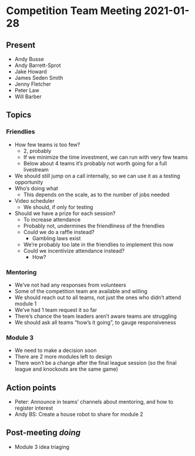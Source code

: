 # Competition Team Meeting 2021-01-28

## Present

- Andy Busse
- Andy Barrett-Sprot
- Jake Howard
- James Seden Smith
- Jenny Fletcher
- Peter Law
- Will Barber
## Topics

### Friendlies

- How few teams is too few?
  - 2, probably
  - If we minimize the time investment, we can run with very few teams
  - Below about 4 teams it’s probably not worth going for a full livestream
- We should still jump on a call internally, so we can use it as a testing opportunity
- Who’s doing what
  - This depends on the scale, as to the number of jobs needed
- Video scheduler
  - We should, if only for testing
- Should we have a prize for each session?
  - To increase attendance
  - Probably not, undermines the friendliness of the friendlies
  - Could we do a raffle instead?
    - Gambling laws exist
  - We’re probably too late in the friendlies to implement this now
  - Could we incentivize attendance instead?
    - How?

### Mentoring

- We’ve not had any responses from volunteers
- Some of the competition team are available and willing
- We should reach out to all teams, not just the ones who didn’t attend module 1
- We’ve had 1 team request it so far
- There’s chance the team leaders aren’t aware teams are struggling
- We should ask all teams “how’s it going”, to gauge responsiveness

### Module 3

- We need to make a decision soon
- There are 2 more modules left to design
- There won’t be a change after the final league session (so the final league and knockouts are the same game)

## Action points

- Peter: Announce in teams’ channels about mentoring, and how to register interest
- Andy BS: Create a house robot to share for module 2

## Post-meeting _doing_

- Module 3 idea triaging
